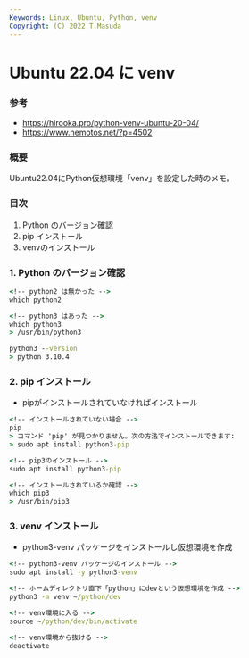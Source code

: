 ```yaml
---
Keywords: Linux, Ubuntu, Python, venv
Copyright: (C) 2022 T.Masuda
---
```

# Ubuntu 22.04 に venv

### 参考
* https://hirooka.pro/python-venv-ubuntu-20-04/
* https://www.nemotos.net/?p=4502

### 概要
Ubuntu22.04にPython仮想環境「venv」を設定した時のメモ。

### 目次
1. Python のバージョン確認
2. pip インストール
3. venvのインストール

### 1. Python のバージョン確認
``` cmd
<!-- python2 は無かった -->
which python2

<!-- python3 はあった -->
which python3
> /usr/bin/python3

python3 --version
> python 3.10.4
```

### 2. pip インストール 
* pipがインストールされていなければインストール

``` cmd
<!-- インストールされていない場合 -->
pip
> コマンド 'pip' が見つかりません。次の方法でインストールできます:
> sudo apt install python3-pip

<!-- pip3のインストール -->
sudo apt install python3-pip

<!-- インストールされているか確認 -->
which pip3
> /usr/bin/pip3
```

### 3. venv インストール
* python3-venv パッケージをインストールし仮想環境を作成

``` cmd
<!-- python3-venv パッケージのインストール -->
sudo apt install -y python3-venv

<!-- ホームディレクトリ直下「python」にdevという仮想環境を作成 -->
python3 -m venv ~/python/dev

<!-- venv環境に入る -->
source ~/python/dev/bin/activate

<!-- venv環境から抜ける -->
deactivate
```

